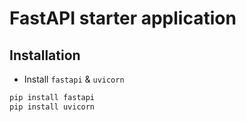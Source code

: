 # FastAPI starter application

## Installation

- Install `fastapi` &amp; `uvicorn`

```bash
pip install fastapi
pip install uvicorn
```


